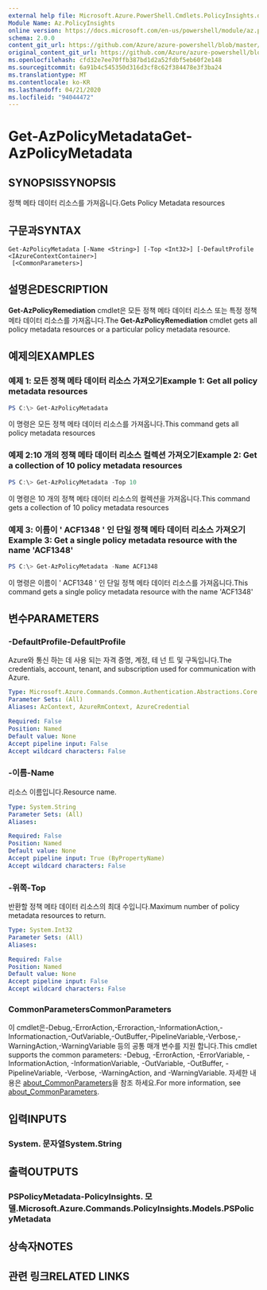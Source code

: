 ```yaml
---
external help file: Microsoft.Azure.PowerShell.Cmdlets.PolicyInsights.dll-Help.xml
Module Name: Az.PolicyInsights
online version: https://docs.microsoft.com/en-us/powershell/module/az.policyinsights/get-azpolicymetadata
schema: 2.0.0
content_git_url: https://github.com/Azure/azure-powershell/blob/master/src/PolicyInsights/PolicyInsights/help/Get-AzPolicyMetadata.md
original_content_git_url: https://github.com/Azure/azure-powershell/blob/master/src/PolicyInsights/PolicyInsights/help/Get-AzPolicyMetadata.md
ms.openlocfilehash: cfd32e7ee70ffb387bd1d2a52fdbf5eb60f2e148
ms.sourcegitcommit: 6a91b4c545350d316d3cf8c62f384478e3f3ba24
ms.translationtype: MT
ms.contentlocale: ko-KR
ms.lasthandoff: 04/21/2020
ms.locfileid: "94044472"
---
```

# <span data-ttu-id="a7c04-101">Get-AzPolicyMetadata</span><span class="sxs-lookup"><span data-stu-id="a7c04-101">Get-AzPolicyMetadata</span></span>

## <span data-ttu-id="a7c04-102">SYNOPSIS</span><span class="sxs-lookup"><span data-stu-id="a7c04-102">SYNOPSIS</span></span>
<span data-ttu-id="a7c04-103">정책 메타 데이터 리소스를 가져옵니다.</span><span class="sxs-lookup"><span data-stu-id="a7c04-103">Gets Policy Metadata resources</span></span>

## <span data-ttu-id="a7c04-104">구문과</span><span class="sxs-lookup"><span data-stu-id="a7c04-104">SYNTAX</span></span>

```
Get-AzPolicyMetadata [-Name <String>] [-Top <Int32>] [-DefaultProfile <IAzureContextContainer>]
 [<CommonParameters>]
```

## <span data-ttu-id="a7c04-105">설명은</span><span class="sxs-lookup"><span data-stu-id="a7c04-105">DESCRIPTION</span></span>
<span data-ttu-id="a7c04-106">**Get-AzPolicyRemediation** cmdlet은 모든 정책 메타 데이터 리소스 또는 특정 정책 메타 데이터 리소스를 가져옵니다.</span><span class="sxs-lookup"><span data-stu-id="a7c04-106">The **Get-AzPolicyRemediation** cmdlet gets all policy metadata resources or a particular policy metadata resource.</span></span>

## <span data-ttu-id="a7c04-107">예제의</span><span class="sxs-lookup"><span data-stu-id="a7c04-107">EXAMPLES</span></span>

### <span data-ttu-id="a7c04-108">예제 1: 모든 정책 메타 데이터 리소스 가져오기</span><span class="sxs-lookup"><span data-stu-id="a7c04-108">Example 1: Get all policy metadata resources</span></span>
```powershell
PS C:\> Get-AzPolicyMetadata
```

<span data-ttu-id="a7c04-109">이 명령은 모든 정책 메타 데이터 리소스를 가져옵니다.</span><span class="sxs-lookup"><span data-stu-id="a7c04-109">This command gets all policy metadata resources</span></span>

### <span data-ttu-id="a7c04-110">예제 2:10 개의 정책 메타 데이터 리소스 컬렉션 가져오기</span><span class="sxs-lookup"><span data-stu-id="a7c04-110">Example 2: Get a collection of 10 policy metadata resources</span></span>
```powershell
PS C:\> Get-AzPolicyMetadata -Top 10
```

<span data-ttu-id="a7c04-111">이 명령은 10 개의 정책 메타 데이터 리소스의 컬렉션을 가져옵니다.</span><span class="sxs-lookup"><span data-stu-id="a7c04-111">This command gets a collection of 10 policy metadata resources</span></span>

### <span data-ttu-id="a7c04-112">예제 3: 이름이 ' ACF1348 ' 인 단일 정책 메타 데이터 리소스 가져오기</span><span class="sxs-lookup"><span data-stu-id="a7c04-112">Example 3: Get a single policy metadata resource with the name 'ACF1348'</span></span>
```powershell
PS C:\> Get-AzPolicyMetadata -Name ACF1348
```

<span data-ttu-id="a7c04-113">이 명령은 이름이 ' ACF1348 ' 인 단일 정책 메타 데이터 리소스를 가져옵니다.</span><span class="sxs-lookup"><span data-stu-id="a7c04-113">This command gets a single policy metadata resource with the name 'ACF1348'</span></span>

## <span data-ttu-id="a7c04-114">변수</span><span class="sxs-lookup"><span data-stu-id="a7c04-114">PARAMETERS</span></span>

### <span data-ttu-id="a7c04-115">-DefaultProfile</span><span class="sxs-lookup"><span data-stu-id="a7c04-115">-DefaultProfile</span></span>
<span data-ttu-id="a7c04-116">Azure와 통신 하는 데 사용 되는 자격 증명, 계정, 테 넌 트 및 구독입니다.</span><span class="sxs-lookup"><span data-stu-id="a7c04-116">The credentials, account, tenant, and subscription used for communication with Azure.</span></span>

```yaml
Type: Microsoft.Azure.Commands.Common.Authentication.Abstractions.Core.IAzureContextContainer
Parameter Sets: (All)
Aliases: AzContext, AzureRmContext, AzureCredential

Required: False
Position: Named
Default value: None
Accept pipeline input: False
Accept wildcard characters: False
```

### <span data-ttu-id="a7c04-117">-이름</span><span class="sxs-lookup"><span data-stu-id="a7c04-117">-Name</span></span>
<span data-ttu-id="a7c04-118">리소스 이름입니다.</span><span class="sxs-lookup"><span data-stu-id="a7c04-118">Resource name.</span></span>

```yaml
Type: System.String
Parameter Sets: (All)
Aliases:

Required: False
Position: Named
Default value: None
Accept pipeline input: True (ByPropertyName)
Accept wildcard characters: False
```

### <span data-ttu-id="a7c04-119">-위쪽</span><span class="sxs-lookup"><span data-stu-id="a7c04-119">-Top</span></span>
<span data-ttu-id="a7c04-120">반환할 정책 메타 데이터 리소스의 최대 수입니다.</span><span class="sxs-lookup"><span data-stu-id="a7c04-120">Maximum number of policy metadata resources to return.</span></span>

```yaml
Type: System.Int32
Parameter Sets: (All)
Aliases:

Required: False
Position: Named
Default value: None
Accept pipeline input: False
Accept wildcard characters: False
```

### <span data-ttu-id="a7c04-121">CommonParameters</span><span class="sxs-lookup"><span data-stu-id="a7c04-121">CommonParameters</span></span>
<span data-ttu-id="a7c04-122">이 cmdlet은-Debug,-ErrorAction,-Erroraction,-InformationAction,-Informationaction,-OutVariable,-OutBuffer,-PipelineVariable,-Verbose,-WarningAction,-WarningVariable 등의 공통 매개 변수를 지원 합니다.</span><span class="sxs-lookup"><span data-stu-id="a7c04-122">This cmdlet supports the common parameters: -Debug, -ErrorAction, -ErrorVariable, -InformationAction, -InformationVariable, -OutVariable, -OutBuffer, -PipelineVariable, -Verbose, -WarningAction, and -WarningVariable.</span></span> <span data-ttu-id="a7c04-123">자세한 내용은 [about_CommonParameters](http://go.microsoft.com/fwlink/?LinkID=113216)을 참조 하세요.</span><span class="sxs-lookup"><span data-stu-id="a7c04-123">For more information, see [about_CommonParameters](http://go.microsoft.com/fwlink/?LinkID=113216).</span></span>

## <span data-ttu-id="a7c04-124">입력</span><span class="sxs-lookup"><span data-stu-id="a7c04-124">INPUTS</span></span>

### <span data-ttu-id="a7c04-125">System. 문자열</span><span class="sxs-lookup"><span data-stu-id="a7c04-125">System.String</span></span>

## <span data-ttu-id="a7c04-126">출력</span><span class="sxs-lookup"><span data-stu-id="a7c04-126">OUTPUTS</span></span>

### <span data-ttu-id="a7c04-127">PSPolicyMetadata-PolicyInsights. 모델.</span><span class="sxs-lookup"><span data-stu-id="a7c04-127">Microsoft.Azure.Commands.PolicyInsights.Models.PSPolicyMetadata</span></span>

## <span data-ttu-id="a7c04-128">상속자</span><span class="sxs-lookup"><span data-stu-id="a7c04-128">NOTES</span></span>

## <span data-ttu-id="a7c04-129">관련 링크</span><span class="sxs-lookup"><span data-stu-id="a7c04-129">RELATED LINKS</span></span>
